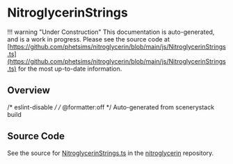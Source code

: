# NitroglycerinStrings

!!! warning "Under Construction"
    This documentation is auto-generated, and is a work in progress. Please see the source code at
    [https://github.com/phetsims/nitroglycerin/blob/main/js/NitroglycerinStrings.ts](https://github.com/phetsims/nitroglycerin/blob/main/js/NitroglycerinStrings.ts) for the most up-to-date information.

## Overview

/* eslint-disable */
/* @formatter:off */
Auto-generated from scenerystack build



## Source Code

See the source for [NitroglycerinStrings.ts](https://github.com/phetsims/nitroglycerin/blob/main/js/NitroglycerinStrings.ts) in the [nitroglycerin](https://github.com/phetsims/nitroglycerin) repository.
